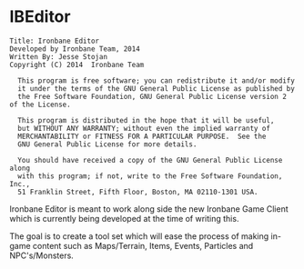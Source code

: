 IBEditor
========

	Title: Ironbane Editor
	Developed by Ironbane Team, 2014
	Written By: Jesse Stojan
	Copyright (C) 2014  Ironbane Team
   
	  This program is free software; you can redistribute it and/or modify
	  it under the terms of the GNU General Public License as published by
	  the Free Software Foundation, GNU General Public License version 2 of the License.
	  
	  This program is distributed in the hope that it will be useful,
	  but WITHOUT ANY WARRANTY; without even the implied warranty of
	  MERCHANTABILITY or FITNESS FOR A PARTICULAR PURPOSE.  See the
	  GNU General Public License for more details.
	   
	  You should have received a copy of the GNU General Public License along
	  with this program; if not, write to the Free Software Foundation, Inc.,
	  51 Franklin Street, Fifth Floor, Boston, MA 02110-1301 USA.

Ironbane Editor is meant to work along side the new Ironbane Game Client which is currently being developed at the time of writing this.

The goal is to create a tool set which will ease the process of making in-game content such as Maps/Terrain, Items, Events, Particles and NPC's/Monsters.
